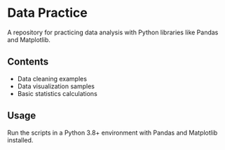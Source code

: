# Data Practice

A repository for practicing data analysis with Python libraries like Pandas and Matplotlib.

## Contents

- Data cleaning examples
- Data visualization samples
- Basic statistics calculations

## Usage

Run the scripts in a Python 3.8+ environment with Pandas and Matplotlib installed.
